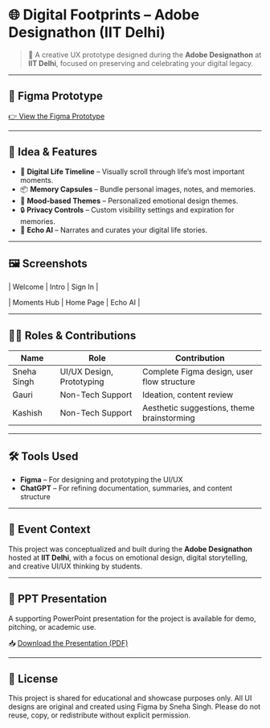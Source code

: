 # 🌐 Digital Footprints – Adobe Designathon (IIT Delhi)

> 🎨 A creative UX prototype designed during the **Adobe Designathon** at **IIT Delhi**, focused on preserving and celebrating your digital legacy.

---

## 🔗 Figma Prototype

[👉 View the Figma Prototype](https://www.figma.com/proto/0qKqRJC25oUPN38LgylPJL/Digital-Footprints-%E2%80%93-Adobe-Designathon?node-id=0-1&t=gsUae7JZavp0z1wn-1)

---

## 🧠 Idea & Features

* 🧭 **Digital Life Timeline** – Visually scroll through life’s most important moments.
* 📦 **Memory Capsules** – Bundle personal images, notes, and memories.
* 🌈 **Mood-based Themes** – Personalized emotional design themes.
* 🔒 **Privacy Controls** – Custom visibility settings and expiration for memories.
* 🤖 **Echo AI** – Narrates and curates your digital life stories.

---

## 🖼️ Screenshots

| Welcome                      | Intro                      | Sign In                      |

| Moments Hub                      | Home Page                 | Echo AI                      |



---

## 👩‍💻 Roles & Contributions

| Name        | Role                      | Contribution                               |
| ----------- | ------------------------- | ------------------------------------------ |
| Sneha Singh | UI/UX Design, Prototyping | Complete Figma design, user flow structure |
| Gauri       | Non-Tech Support          | Ideation, content review                   |
| Kashish     | Non-Tech Support          | Aesthetic suggestions, theme brainstorming |

---

## 🛠 Tools Used

* **Figma** – For designing and prototyping the UI/UX
* **ChatGPT** – For refining documentation, summaries, and content structure

---

## 📅 Event Context

This project was conceptualized and built during the **Adobe Designathon** hosted at **IIT Delhi**, with a focus on emotional design, digital storytelling, and creative UI/UX thinking by students.

---

## 📁 PPT Presentation

A supporting PowerPoint presentation for the project is available for demo, pitching, or academic use.

📥 [Download the Presentation (PDF)](https://drive.google.com/file/d/1lSUUriD0x8_veGL8PLD0HGapy2kLasBl/view?usp=sharing)

---
## 📄 License

This project is shared for educational and showcase purposes only.
All UI designs are original and created using Figma by Sneha Singh.
Please do not reuse, copy, or redistribute without explicit permission.

